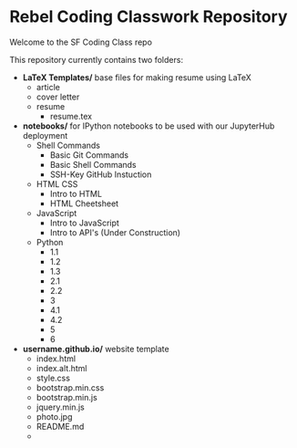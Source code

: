 # Rebel Coding Classwork Repository

Welcome to the SF Coding Class repo

This repository currently contains two folders:

- **LaTeX Templates/** base files for making resume using LaTeX
  - article
  - cover letter
  - resume
    - resume.tex
- **notebooks/** for IPython notebooks to be used with our JupyterHub deployment
  - Shell Commands
    - Basic Git Commands
    - Basic Shell Commands
    - SSH-Key GitHub Instuction
  - HTML CSS
    - Intro to HTML
    - HTML Cheetsheet
  - JavaScript
    - Intro to JavaScript
    - Intro to API's (Under Construction)
  - Python
    - 1.1
    - 1.2
    - 1.3
    - 2.1
    - 2.2
    - 3
    - 4.1
    - 4.2
    - 5
    - 6
- **username.github.io/** website template
  - index.html
  - index.alt.html
  - style.css
  - bootstrap.min.css
  - bootstrap.min.js
  - jquery.min.js
  - photo.jpg
  - README.md
  - 

